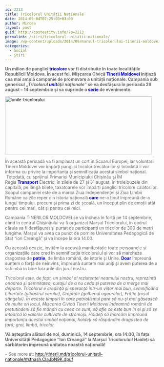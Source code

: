 ```yaml
---
id: 2213
title: Tricolorul Unității Naționale
date: 2014-09-04T07:25:03+03:00
author: Mircea
layout: post
guid: http://costestitv.info/?p=2213
permalink: /stiri/tricolorul-unitatii-nationale/
image: /wp-content/uploads/2014/09/marsul-tricolorului-tinerii-moldovei.jpg
categories:
  - Social
  - Știri
---
```

<p style="color: #6b6b6b;">
  <span style="font-weight: bold;">Un milion de panglici <span id="jvdfo5jr653_7" class="jvdfo5jr653" style="color: #0000ff !important;">tricolore</span> vor fi distribuite în toate localitățile Republicii Moldova. În acest fel, </span><span style="font-weight: bold;">Mișcarea Civică <span id="jvdfo5jr653_4" class="jvdfo5jr653" style="color: #0000ff !important;">Tinerii Moldovei</span> inițiază cea mai amplă campanie de promovare a unității naționale. Campania sub genericul „<em>Tricolorul <span id="jvdfo5jr653_5" class="jvdfo5jr653" style="color: #0000ff !important;">unit</span>ății naționale</em>” se va desfășura în perioada 26 august – 14 septembrie și va cuprinde o <span id="jvdfo5jr653_1" class="jvdfo5jr653" style="color: #0000ff !important;">serie</span> de evenimente.</span><!--more-->
</p>

<p style="color: #6b6b6b;">
  <a style="color: #000000;" href="http://tinerii.md/wp-content/uploads/2014/08/lunile-tricolorului.png" target="_self"><img class="aligncenter size-full wp-image-2617" src="http://tinerii.md/wp-content/uploads/2014/08/lunile-tricolorului.png" alt="lunile-tricolorului" width="480" height="190" /></a>
</p>

<p style="color: #6b6b6b;">
  În această perioadă va fi amplasat un cort în Scuarul Europei, iar voluntarii Tinerii Moldovei vor împărți panglici tricolor trecătorilor și totodată îi vor informa cu privire la importanța și semnificația acestui simbol național.  Totodată, cu sprijinul Primariei Municipiului Chișinău și ÎM Regia <span id="jvdfo5jr653_3" class="jvdfo5jr653" style="font-weight: bold; color: #0000ff !important;">Transport</span> Electric, în zilele de 27 și 31 august, în troleibuzele din capitală, pe lângă bilete, taxatoarele vor împărți panglici tricolore călătorilor. Scopul campaniei este de a marca Ziua Independenței și Ziua Limbii Române ca zile reper din istoria națională <span id="jvdfo5jr653_2" class="jvdfo5jr653" style="font-weight: bold; color: #0000ff !important;">care</span> ne-a ținut împreună de-a lungul timpului, precum și prima zi de școală, un început plin de emoții atât pentru cei mari, cât și pentru cei mici.
</p>

<p style="color: #6b6b6b;">
  Campania TINERILOR MOLDOVEI se va încheia în forță pe 14 septembrie, când în centrul Chișinăului va fi organizat Marșul Tricolorului, în cadrul căruia va fi desfășurat și purtat de participanți un tricolor de 300 de metri lungime. Marșul va avea ca punct de pornire Universitatea Pedagogică de Stat “Ion Creangă” și va începe la ora 14.00.
</p>

<p style="color: #6b6b6b;">
  Cu această ocazie, invităm la această manifestație toate persoanele și organizațiile care cred în semnificația tricolorului și vor să marcheze dragostea de <span id="jvdfo5jr653_8" class="jvdfo5jr653" style="font-weight: bold; color: #0000ff !important;">patrie</span>, de limba română, de istorie și Unire. <span id="jvdfo5jr653_6" class="jvdfo5jr653" style="font-weight: bold; color: #0000ff !important;">Doar</span> împreună suntem o forță de neînvins, împreună suntem mai uniți și avem puterea de a schimba în bine lucrurile din jurul nostru.
</p>

<p style="color: #6b6b6b;">
  <em>Tricolorul este, de fapt, un simbol al rezistenței neamului nostru, reprezintă onoarea și demnitatea, curajul de a nu ceda și puterea de a merge mai departe. Tricolorul e credință și speranță într-un viitor mai bun, semnificând Libertate (albastrul cerului), Dreptate (galbenul ogoarelor), Frăție (roșul sângelui). În aceste timpuri în care patriotismul pare să nu-şi mai găsească de multe ori locul, Mișcarea Civică Tinerii Moldovei îndeamnă românii de pretutindeni să fie mândri cu ceea ce sunt, să afle ce este bun în ei şi să se întoarcă la valorile cultivate de strămoși. Haideți să marcăm împreună importanța acestui simbol național, haideți să răspândim dragostea de țară, grai, limbă, tricolor.</em>
</p>

<p style="color: #6b6b6b;">
  <span style="font-weight: bold;">Vă așteptăm alături de noi, duminică, 14 septembrie, ora 14.00, în fața Universității Pedagogice “Ion Creangă” la Marșul Tricolorului! Haideți să sărbătorim împreună unitatea noastră națională! </span>
</p>

<span style="color: #6b6b6b;">&#8211; See more at: http://tinerii.md/tricolorul-unitatii-nationale/#sthash.CIaJbN9K.dpuf</span>